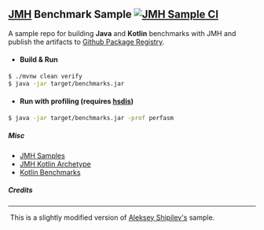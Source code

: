 ## [JMH][jmh] Benchmark Sample   [![JMH Sample CI][badge]][github-workflow]

   A sample repo for building **Java** and **Kotlin** benchmarks with JMH and publish the artifacts to [Github Package Registry][github-packages].

- #### Build & Run

```bash
$ ./mvnw clean verify 
$ java -jar target/benchmarks.jar
```

- #### Run with profiling (requires [hsdis][hsdis])

```bash
$ java -jar target/benchmarks.jar -prof perfasm
```

[jmh]: JMHhttps://openjdk.java.net/projects/code-tools/jmh/	"JMH"
[hsdis]: https://github.com/AdoptOpenJDK/jitwatch/wiki/Building-hsdis	"hsdis"
[badge]: https://img.shields.io/github/workflow/status/sureshg/jmh-bench-sample/JMH%20Sample%20CI?label=JMH%20Build&style=for-the-badge
[github-badge]: https://github.com/sureshg/jmh-bench-sample/workflows/JMH%20Sample%20CI/badge.svg
[github-packages]: https://github.com/sureshg/jmh-bench-sample/packages
[github-workflow]: https://github.com/sureshg/jmh-bench-sample/actions
[jmh-archetypes]: https://github.com/openjdk/jmh/tree/master/jmh-archetypes

##### Misc
 - [JMH Samples](https://github.com/openjdk/jmh/tree/master/jmh-samples/src/main/java/org/openjdk/jmh/samples)
 - [JMH Kotlin Archetype](https://github.com/openjdk/jmh/tree/master/jmh-archetypes/jmh-kotlin-benchmark-archetype)
 - [Kotlin Benchmarks](https://github.com/Kotlin/kotlin-benchmarks)
 
##### Credits

---

​     This is a slightly modified version of [Aleksey Shipilev's](https://github.com/shipilev) sample.

